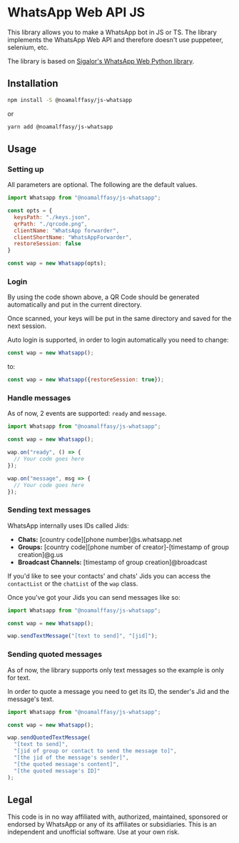 # WhatsApp Web API JS

This library allows you to make a WhatsApp bot in JS or TS. The library implements the WhatsApp Web API and therefore doesn't use puppeteer, selenium, etc.

The library is based on [Sigalor's WhatsApp Web Python library](https://github.com/sigalor/whatsapp-web-reveng).

## Installation

```bash
npm install -S @noamalffasy/js-whatsapp
```

or

```bash
yarn add @noamalffasy/js-whatsapp
```

## Usage

### Setting up

All parameters are optional.  The following are the default values.  
```js
import Whatsapp from "@noamalffasy/js-whatsapp";

const opts = {
  keysPath: "./keys.json",
  qrPath: "./qrcode.png",
  clientName: "WhatsApp forwarder",
  clientShortName: "WhatsAppForwarder",
  restoreSession: false
}

const wap = new Whatsapp(opts);
```

### Login

By using the code shown above, a QR Code should be generated automatically and put in the current directory.

Once scanned, your keys will be put in the same directory and saved for the next session.

Auto login is supported, in order to login automatically you need to change:

```js
const wap = new Whatsapp();
```

to:

```js
const wap = new Whatsapp({restoreSession: true});
```

### Handle messages

As of now, 2 events are supported: `ready` and `message`.

```js
import Whatsapp from "@noamalffasy/js-whatsapp";

const wap = new Whatsapp();

wap.on("ready", () => {
  // Your code goes here
});

wap.on("message", msg => {
  // Your code goes here
});
```

### Sending text messages

WhatsApp internally uses IDs called Jids:

- **Chats:** [country code][phone number]@s.whatsapp.net
- **Groups:** [country code][phone number of creator]-[timestamp of group creation]@g.us
- **Broadcast Channels:** [timestamp of group creation]@broadcast

If you'd like to see your contacts' and chats' Jids you can access the `contactList` or the `chatList` of the `wap` class.

Once you've got your Jids you can send messages like so:

```js
import Whatsapp from "@noamalffasy/js-whatsapp";

const wap = new Whatsapp();

wap.sendTextMessage("[text to send]", "[jid]");
```

### Sending quoted messages

As of now, the library supports only text messages so the example is only for text.

In order to quote a message you need to get its ID, the sender's Jid and the message's text.

```js
import Whatsapp from "@noamalffasy/js-whatsapp";

const wap = new Whatsapp();

wap.sendQuotedTextMessage(
  "[text to send]",
  "[jid of group or contact to send the message to]",
  "[the jid of the message's sender]",
  "[the quoted message's content]",
  "[the quoted message's ID]"
);
```

## Legal

This code is in no way affiliated with, authorized, maintained, sponsored or endorsed by WhatsApp or any of its affiliates or subsidiaries. This is an independent and unofficial software. Use at your own risk.
